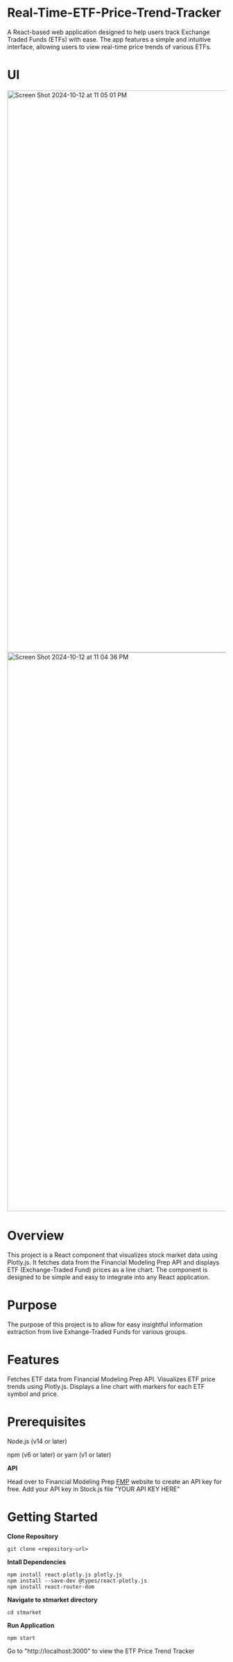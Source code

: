 # Real-Time-ETF-Price-Trend-Tracker
A React-based web application designed to help users track Exchange Traded Funds (ETFs) with ease. The app features a simple and intuitive interface, allowing users to view real-time price trends of various ETFs.

# UI
<img width="1294" alt="Screen Shot 2024-10-12 at 11 05 01 PM" src="https://github.com/user-attachments/assets/75843196-78b7-4d7e-8ef8-67304633d63f">
<img width="1287" alt="Screen Shot 2024-10-12 at 11 04 36 PM" src="https://github.com/user-attachments/assets/c0307cf0-c8de-489b-aeb9-dd48009b25ab">

# Overview

This project is a React component that visualizes stock market data using Plotly.js. It fetches data from the Financial Modeling Prep API and displays ETF (Exchange-Traded Fund) prices as a line chart. The component is designed to be simple and easy to integrate into any React application.

# Purpose

The purpose of this project is to allow for easy insightful information extraction from live Exhange-Traded Funds for various groups.


# Features

Fetches ETF data from Financial Modeling Prep API.
Visualizes ETF price trends using Plotly.js.
Displays a line chart with markers for each ETF symbol and price.


# Prerequisites

Node.js (v14 or later)

npm (v6 or later) or yarn (v1 or later)


**API**

Head over to Financial Modeling Prep [FMP](https://site.financialmodelingprep.com/)  website to create an API key for free.
Add your API key in Stock.js file "YOUR API KEY HERE"



# Getting Started

**Clone Repository**

    git clone <repository-url>

**Intall Dependencies**

    npm install react-plotly.js plotly.js
    npm install --save-dev @types/react-plotly.js
    npm install react-router-dom

**Navigate to stmarket directory**

    cd stmarket


**Run Application**

    npm start


Go to "http://localhost:3000" to view the ETF Price Trend Tracker
